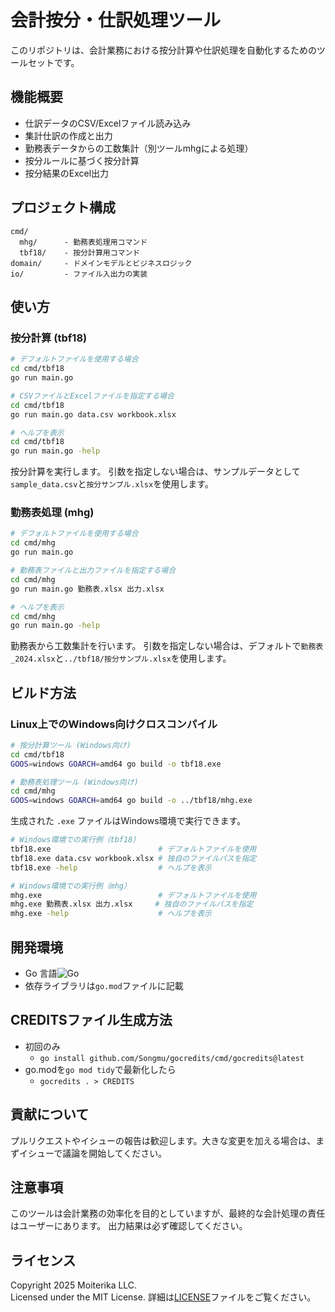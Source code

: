# 会計按分・仕訳処理ツール

このリポジトリは、会計業務における按分計算や仕訳処理を自動化するためのツールセットです。

## 機能概要

- 仕訳データのCSV/Excelファイル読み込み
- 集計仕訳の作成と出力
- 勤務表データからの工数集計（別ツールmhgによる処理）
- 按分ルールに基づく按分計算
- 按分結果のExcel出力

## プロジェクト構成

```
cmd/
  mhg/      - 勤務表処理用コマンド
  tbf18/    - 按分計算用コマンド
domain/     - ドメインモデルとビジネスロジック
io/         - ファイル入出力の実装
```

## 使い方

### 按分計算 (tbf18)

```bash
# デフォルトファイルを使用する場合
cd cmd/tbf18
go run main.go

# CSVファイルとExcelファイルを指定する場合
cd cmd/tbf18
go run main.go data.csv workbook.xlsx

# ヘルプを表示
cd cmd/tbf18
go run main.go -help
```

按分計算を実行します。
引数を指定しない場合は、サンプルデータとして`sample_data.csv`と`按分サンプル.xlsx`を使用します。

### 勤務表処理 (mhg)

```bash
# デフォルトファイルを使用する場合
cd cmd/mhg
go run main.go

# 勤務表ファイルと出力ファイルを指定する場合
cd cmd/mhg
go run main.go 勤務表.xlsx 出力.xlsx

# ヘルプを表示
cd cmd/mhg
go run main.go -help
```

勤務表から工数集計を行います。
引数を指定しない場合は、デフォルトで`勤務表_2024.xlsx`と`../tbf18/按分サンプル.xlsx`を使用します。

## ビルド方法

### Linux上でのWindows向けクロスコンパイル

```bash
# 按分計算ツール (Windows向け)
cd cmd/tbf18
GOOS=windows GOARCH=amd64 go build -o tbf18.exe

# 勤務表処理ツール (Windows向け)
cd cmd/mhg
GOOS=windows GOARCH=amd64 go build -o ../tbf18/mhg.exe
```

生成された `.exe` ファイルはWindows環境で実行できます。

```bash
# Windows環境での実行例（tbf18）
tbf18.exe                        # デフォルトファイルを使用
tbf18.exe data.csv workbook.xlsx # 独自のファイルパスを指定
tbf18.exe -help                  # ヘルプを表示

# Windows環境での実行例（mhg）
mhg.exe                          # デフォルトファイルを使用
mhg.exe 勤務表.xlsx 出力.xlsx     # 独自のファイルパスを指定
mhg.exe -help                    # ヘルプを表示
```

## 開発環境

- Go 言語<img src="https://img.shields.io/badge/-Go-76E1FE.svg?logo=go&style=plastic" alt="Go">
- 依存ライブラリは`go.mod`ファイルに記載

## CREDITSファイル生成方法

- 初回のみ
  - `go install github.com/Songmu/gocredits/cmd/gocredits@latest`
- go.modを`go mod tidy`で最新化したら
  - `gocredits . > CREDITS`

## 貢献について

プルリクエストやイシューの報告は歓迎します。大きな変更を加える場合は、まずイシューで議論を開始してください。

## 注意事項

このツールは会計業務の効率化を目的としていますが、最終的な会計処理の責任はユーザーにあります。
出力結果は必ず確認してください。

## ライセンス

Copyright 2025 Moiterika LLC.  
Licensed under the MIT License.
詳細は[LICENSE](LICENSE)ファイルをご覧ください。